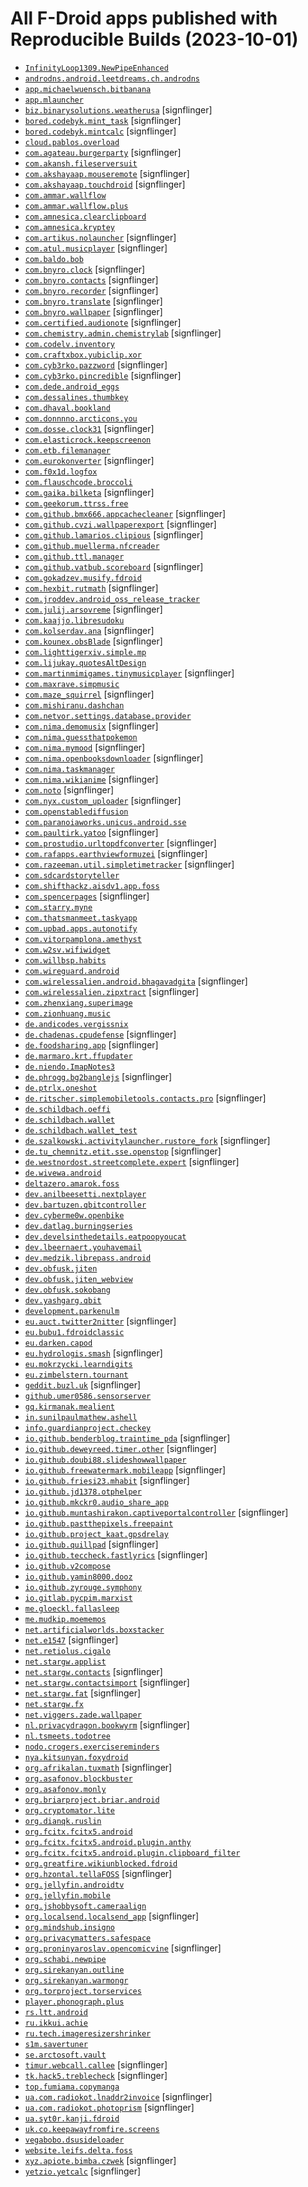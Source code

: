# All F-Droid apps published with Reproducible Builds (2023-10-01)

* [`InfinityLoop1309.NewPipeEnhanced`](https://f-droid.org/packages/InfinityLoop1309.NewPipeEnhanced)
* [`androdns.android.leetdreams.ch.androdns`](https://f-droid.org/packages/androdns.android.leetdreams.ch.androdns)
* [`app.michaelwuensch.bitbanana`](https://f-droid.org/packages/app.michaelwuensch.bitbanana)
* [`app.mlauncher`](https://f-droid.org/packages/app.mlauncher)
* [`biz.binarysolutions.weatherusa`](https://f-droid.org/packages/biz.binarysolutions.weatherusa) [signflinger]
* [`bored.codebyk.mint_task`](https://f-droid.org/packages/bored.codebyk.mint_task) [signflinger]
* [`bored.codebyk.mintcalc`](https://f-droid.org/packages/bored.codebyk.mintcalc) [signflinger]
* [`cloud.pablos.overload`](https://f-droid.org/packages/cloud.pablos.overload)
* [`com.agateau.burgerparty`](https://f-droid.org/packages/com.agateau.burgerparty) [signflinger]
* [`com.akansh.fileserversuit`](https://f-droid.org/packages/com.akansh.fileserversuit)
* [`com.akshayaap.mouseremote`](https://f-droid.org/packages/com.akshayaap.mouseremote) [signflinger]
* [`com.akshayaap.touchdroid`](https://f-droid.org/packages/com.akshayaap.touchdroid) [signflinger]
* [`com.ammar.wallflow`](https://f-droid.org/packages/com.ammar.wallflow)
* [`com.ammar.wallflow.plus`](https://f-droid.org/packages/com.ammar.wallflow.plus)
* [`com.amnesica.clearclipboard`](https://f-droid.org/packages/com.amnesica.clearclipboard)
* [`com.amnesica.kryptey`](https://f-droid.org/packages/com.amnesica.kryptey)
* [`com.artikus.nolauncher`](https://f-droid.org/packages/com.artikus.nolauncher) [signflinger]
* [`com.atul.musicplayer`](https://f-droid.org/packages/com.atul.musicplayer) [signflinger]
* [`com.baldo.bob`](https://f-droid.org/packages/com.baldo.bob)
* [`com.bnyro.clock`](https://f-droid.org/packages/com.bnyro.clock) [signflinger]
* [`com.bnyro.contacts`](https://f-droid.org/packages/com.bnyro.contacts) [signflinger]
* [`com.bnyro.recorder`](https://f-droid.org/packages/com.bnyro.recorder) [signflinger]
* [`com.bnyro.translate`](https://f-droid.org/packages/com.bnyro.translate) [signflinger]
* [`com.bnyro.wallpaper`](https://f-droid.org/packages/com.bnyro.wallpaper) [signflinger]
* [`com.certified.audionote`](https://f-droid.org/packages/com.certified.audionote) [signflinger]
* [`com.chemistry.admin.chemistrylab`](https://f-droid.org/packages/com.chemistry.admin.chemistrylab) [signflinger]
* [`com.codelv.inventory`](https://f-droid.org/packages/com.codelv.inventory)
* [`com.craftxbox.yubiclip.xor`](https://f-droid.org/packages/com.craftxbox.yubiclip.xor)
* [`com.cyb3rko.pazzword`](https://f-droid.org/packages/com.cyb3rko.pazzword) [signflinger]
* [`com.cyb3rko.pincredible`](https://f-droid.org/packages/com.cyb3rko.pincredible) [signflinger]
* [`com.dede.android_eggs`](https://f-droid.org/packages/com.dede.android_eggs)
* [`com.dessalines.thumbkey`](https://f-droid.org/packages/com.dessalines.thumbkey)
* [`com.dhaval.bookland`](https://f-droid.org/packages/com.dhaval.bookland)
* [`com.donnnno.arcticons.you`](https://f-droid.org/packages/com.donnnno.arcticons.you)
* [`com.dosse.clock31`](https://f-droid.org/packages/com.dosse.clock31) [signflinger]
* [`com.elasticrock.keepscreenon`](https://f-droid.org/packages/com.elasticrock.keepscreenon)
* [`com.etb.filemanager`](https://f-droid.org/packages/com.etb.filemanager)
* [`com.eurokonverter`](https://f-droid.org/packages/com.eurokonverter) [signflinger]
* [`com.f0x1d.logfox`](https://f-droid.org/packages/com.f0x1d.logfox)
* [`com.flauschcode.broccoli`](https://f-droid.org/packages/com.flauschcode.broccoli)
* [`com.gaika.bilketa`](https://f-droid.org/packages/com.gaika.bilketa) [signflinger]
* [`com.geekorum.ttrss.free`](https://f-droid.org/packages/com.geekorum.ttrss.free)
* [`com.github.bmx666.appcachecleaner`](https://f-droid.org/packages/com.github.bmx666.appcachecleaner) [signflinger]
* [`com.github.cvzi.wallpaperexport`](https://f-droid.org/packages/com.github.cvzi.wallpaperexport) [signflinger]
* [`com.github.lamarios.clipious`](https://f-droid.org/packages/com.github.lamarios.clipious) [signflinger]
* [`com.github.muellerma.nfcreader`](https://f-droid.org/packages/com.github.muellerma.nfcreader)
* [`com.github.ttl.manager`](https://f-droid.org/packages/com.github.ttl.manager)
* [`com.github.vatbub.scoreboard`](https://f-droid.org/packages/com.github.vatbub.scoreboard) [signflinger]
* [`com.gokadzev.musify.fdroid`](https://f-droid.org/packages/com.gokadzev.musify.fdroid)
* [`com.hexbit.rutmath`](https://f-droid.org/packages/com.hexbit.rutmath) [signflinger]
* [`com.jroddev.android_oss_release_tracker`](https://f-droid.org/packages/com.jroddev.android_oss_release_tracker)
* [`com.julij.arsovreme`](https://f-droid.org/packages/com.julij.arsovreme) [signflinger]
* [`com.kaajjo.libresudoku`](https://f-droid.org/packages/com.kaajjo.libresudoku)
* [`com.kolserdav.ana`](https://f-droid.org/packages/com.kolserdav.ana) [signflinger]
* [`com.kounex.obsBlade`](https://f-droid.org/packages/com.kounex.obsBlade) [signflinger]
* [`com.lighttigerxiv.simple.mp`](https://f-droid.org/packages/com.lighttigerxiv.simple.mp)
* [`com.lijukay.quotesAltDesign`](https://f-droid.org/packages/com.lijukay.quotesAltDesign)
* [`com.martinmimigames.tinymusicplayer`](https://f-droid.org/packages/com.martinmimigames.tinymusicplayer) [signflinger]
* [`com.maxrave.simpmusic`](https://f-droid.org/packages/com.maxrave.simpmusic)
* [`com.maze_squirrel`](https://f-droid.org/packages/com.maze_squirrel) [signflinger]
* [`com.mishiranu.dashchan`](https://f-droid.org/packages/com.mishiranu.dashchan)
* [`com.netvor.settings.database.provider`](https://f-droid.org/packages/com.netvor.settings.database.provider)
* [`com.nima.demomusix`](https://f-droid.org/packages/com.nima.demomusix) [signflinger]
* [`com.nima.guessthatpokemon`](https://f-droid.org/packages/com.nima.guessthatpokemon)
* [`com.nima.mymood`](https://f-droid.org/packages/com.nima.mymood) [signflinger]
* [`com.nima.openbooksdownloader`](https://f-droid.org/packages/com.nima.openbooksdownloader) [signflinger]
* [`com.nima.taskmanager`](https://f-droid.org/packages/com.nima.taskmanager)
* [`com.nima.wikianime`](https://f-droid.org/packages/com.nima.wikianime) [signflinger]
* [`com.noto`](https://f-droid.org/packages/com.noto) [signflinger]
* [`com.nyx.custom_uploader`](https://f-droid.org/packages/com.nyx.custom_uploader) [signflinger]
* [`com.openstablediffusion`](https://f-droid.org/packages/com.openstablediffusion)
* [`com.paranoiaworks.unicus.android.sse`](https://f-droid.org/packages/com.paranoiaworks.unicus.android.sse)
* [`com.paultirk.yatoo`](https://f-droid.org/packages/com.paultirk.yatoo) [signflinger]
* [`com.prostudio.urltopdfconverter`](https://f-droid.org/packages/com.prostudio.urltopdfconverter) [signflinger]
* [`com.rafapps.earthviewformuzei`](https://f-droid.org/packages/com.rafapps.earthviewformuzei) [signflinger]
* [`com.razeeman.util.simpletimetracker`](https://f-droid.org/packages/com.razeeman.util.simpletimetracker) [signflinger]
* [`com.sdcardstoryteller`](https://f-droid.org/packages/com.sdcardstoryteller)
* [`com.shifthackz.aisdv1.app.foss`](https://f-droid.org/packages/com.shifthackz.aisdv1.app.foss)
* [`com.spencerpages`](https://f-droid.org/packages/com.spencerpages) [signflinger]
* [`com.starry.myne`](https://f-droid.org/packages/com.starry.myne)
* [`com.thatsmanmeet.taskyapp`](https://f-droid.org/packages/com.thatsmanmeet.taskyapp)
* [`com.upbad.apps.autonotify`](https://f-droid.org/packages/com.upbad.apps.autonotify)
* [`com.vitorpamplona.amethyst`](https://f-droid.org/packages/com.vitorpamplona.amethyst)
* [`com.w2sv.wifiwidget`](https://f-droid.org/packages/com.w2sv.wifiwidget)
* [`com.willbsp.habits`](https://f-droid.org/packages/com.willbsp.habits)
* [`com.wireguard.android`](https://f-droid.org/packages/com.wireguard.android)
* [`com.wirelessalien.android.bhagavadgita`](https://f-droid.org/packages/com.wirelessalien.android.bhagavadgita) [signflinger]
* [`com.wirelessalien.zipxtract`](https://f-droid.org/packages/com.wirelessalien.zipxtract) [signflinger]
* [`com.zhenxiang.superimage`](https://f-droid.org/packages/com.zhenxiang.superimage)
* [`com.zionhuang.music`](https://f-droid.org/packages/com.zionhuang.music)
* [`de.andicodes.vergissnix`](https://f-droid.org/packages/de.andicodes.vergissnix)
* [`de.chadenas.cpudefense`](https://f-droid.org/packages/de.chadenas.cpudefense) [signflinger]
* [`de.foodsharing.app`](https://f-droid.org/packages/de.foodsharing.app) [signflinger]
* [`de.marmaro.krt.ffupdater`](https://f-droid.org/packages/de.marmaro.krt.ffupdater)
* [`de.niendo.ImapNotes3`](https://f-droid.org/packages/de.niendo.ImapNotes3)
* [`de.phrogg.bg2banglejs`](https://f-droid.org/packages/de.phrogg.bg2banglejs) [signflinger]
* [`de.ptrlx.oneshot`](https://f-droid.org/packages/de.ptrlx.oneshot)
* [`de.ritscher.simplemobiletools.contacts.pro`](https://f-droid.org/packages/de.ritscher.simplemobiletools.contacts.pro) [signflinger]
* [`de.schildbach.oeffi`](https://f-droid.org/packages/de.schildbach.oeffi)
* [`de.schildbach.wallet`](https://f-droid.org/packages/de.schildbach.wallet)
* [`de.schildbach.wallet_test`](https://f-droid.org/packages/de.schildbach.wallet_test)
* [`de.szalkowski.activitylauncher.rustore_fork`](https://f-droid.org/packages/de.szalkowski.activitylauncher.rustore_fork) [signflinger]
* [`de.tu_chemnitz.etit.sse.openstop`](https://f-droid.org/packages/de.tu_chemnitz.etit.sse.openstop) [signflinger]
* [`de.westnordost.streetcomplete.expert`](https://f-droid.org/packages/de.westnordost.streetcomplete.expert) [signflinger]
* [`de.wivewa.android`](https://f-droid.org/packages/de.wivewa.android)
* [`deltazero.amarok.foss`](https://f-droid.org/packages/deltazero.amarok.foss)
* [`dev.anilbeesetti.nextplayer`](https://f-droid.org/packages/dev.anilbeesetti.nextplayer)
* [`dev.bartuzen.qbitcontroller`](https://f-droid.org/packages/dev.bartuzen.qbitcontroller)
* [`dev.cyberme0w.openbike`](https://f-droid.org/packages/dev.cyberme0w.openbike)
* [`dev.datlag.burningseries`](https://f-droid.org/packages/dev.datlag.burningseries)
* [`dev.develsinthedetails.eatpoopyoucat`](https://f-droid.org/packages/dev.develsinthedetails.eatpoopyoucat)
* [`dev.lbeernaert.youhavemail`](https://f-droid.org/packages/dev.lbeernaert.youhavemail)
* [`dev.medzik.librepass.android`](https://f-droid.org/packages/dev.medzik.librepass.android)
* [`dev.obfusk.jiten`](https://f-droid.org/packages/dev.obfusk.jiten)
* [`dev.obfusk.jiten_webview`](https://f-droid.org/packages/dev.obfusk.jiten_webview)
* [`dev.obfusk.sokobang`](https://f-droid.org/packages/dev.obfusk.sokobang)
* [`dev.yashgarg.qbit`](https://f-droid.org/packages/dev.yashgarg.qbit)
* [`development.parkenulm`](https://f-droid.org/packages/development.parkenulm)
* [`eu.auct.twitter2nitter`](https://f-droid.org/packages/eu.auct.twitter2nitter) [signflinger]
* [`eu.bubu1.fdroidclassic`](https://f-droid.org/packages/eu.bubu1.fdroidclassic)
* [`eu.darken.capod`](https://f-droid.org/packages/eu.darken.capod)
* [`eu.hydrologis.smash`](https://f-droid.org/packages/eu.hydrologis.smash) [signflinger]
* [`eu.mokrzycki.learndigits`](https://f-droid.org/packages/eu.mokrzycki.learndigits)
* [`eu.zimbelstern.tournant`](https://f-droid.org/packages/eu.zimbelstern.tournant)
* [`geddit.buzl.uk`](https://f-droid.org/packages/geddit.buzl.uk) [signflinger]
* [`github.umer0586.sensorserver`](https://f-droid.org/packages/github.umer0586.sensorserver)
* [`gq.kirmanak.mealient`](https://f-droid.org/packages/gq.kirmanak.mealient)
* [`in.sunilpaulmathew.ashell`](https://f-droid.org/packages/in.sunilpaulmathew.ashell)
* [`info.guardianproject.checkey`](https://f-droid.org/packages/info.guardianproject.checkey)
* [`io.github.benderblog.traintime_pda`](https://f-droid.org/packages/io.github.benderblog.traintime_pda) [signflinger]
* [`io.github.deweyreed.timer.other`](https://f-droid.org/packages/io.github.deweyreed.timer.other) [signflinger]
* [`io.github.doubi88.slideshowwallpaper`](https://f-droid.org/packages/io.github.doubi88.slideshowwallpaper)
* [`io.github.freewatermark.mobileapp`](https://f-droid.org/packages/io.github.freewatermark.mobileapp) [signflinger]
* [`io.github.friesi23.mhabit`](https://f-droid.org/packages/io.github.friesi23.mhabit) [signflinger]
* [`io.github.jd1378.otphelper`](https://f-droid.org/packages/io.github.jd1378.otphelper)
* [`io.github.mkckr0.audio_share_app`](https://f-droid.org/packages/io.github.mkckr0.audio_share_app)
* [`io.github.muntashirakon.captiveportalcontroller`](https://f-droid.org/packages/io.github.muntashirakon.captiveportalcontroller) [signflinger]
* [`io.github.pastthepixels.freepaint`](https://f-droid.org/packages/io.github.pastthepixels.freepaint)
* [`io.github.project_kaat.gpsdrelay`](https://f-droid.org/packages/io.github.project_kaat.gpsdrelay)
* [`io.github.quillpad`](https://f-droid.org/packages/io.github.quillpad) [signflinger]
* [`io.github.teccheck.fastlyrics`](https://f-droid.org/packages/io.github.teccheck.fastlyrics) [signflinger]
* [`io.github.v2compose`](https://f-droid.org/packages/io.github.v2compose)
* [`io.github.yamin8000.dooz`](https://f-droid.org/packages/io.github.yamin8000.dooz)
* [`io.github.zyrouge.symphony`](https://f-droid.org/packages/io.github.zyrouge.symphony)
* [`io.gitlab.pycpim.marxist`](https://f-droid.org/packages/io.gitlab.pycpim.marxist)
* [`me.gloeckl.fallasleep`](https://f-droid.org/packages/me.gloeckl.fallasleep)
* [`me.mudkip.moememos`](https://f-droid.org/packages/me.mudkip.moememos)
* [`net.artificialworlds.boxstacker`](https://f-droid.org/packages/net.artificialworlds.boxstacker)
* [`net.e1547`](https://f-droid.org/packages/net.e1547) [signflinger]
* [`net.retiolus.cigalo`](https://f-droid.org/packages/net.retiolus.cigalo)
* [`net.stargw.applist`](https://f-droid.org/packages/net.stargw.applist)
* [`net.stargw.contacts`](https://f-droid.org/packages/net.stargw.contacts) [signflinger]
* [`net.stargw.contactsimport`](https://f-droid.org/packages/net.stargw.contactsimport) [signflinger]
* [`net.stargw.fat`](https://f-droid.org/packages/net.stargw.fat) [signflinger]
* [`net.stargw.fx`](https://f-droid.org/packages/net.stargw.fx)
* [`net.viggers.zade.wallpaper`](https://f-droid.org/packages/net.viggers.zade.wallpaper)
* [`nl.privacydragon.bookwyrm`](https://f-droid.org/packages/nl.privacydragon.bookwyrm) [signflinger]
* [`nl.tsmeets.todotree`](https://f-droid.org/packages/nl.tsmeets.todotree)
* [`nodo.crogers.exercisereminders`](https://f-droid.org/packages/nodo.crogers.exercisereminders)
* [`nya.kitsunyan.foxydroid`](https://f-droid.org/packages/nya.kitsunyan.foxydroid)
* [`org.afrikalan.tuxmath`](https://f-droid.org/packages/org.afrikalan.tuxmath) [signflinger]
* [`org.asafonov.blockbuster`](https://f-droid.org/packages/org.asafonov.blockbuster)
* [`org.asafonov.monly`](https://f-droid.org/packages/org.asafonov.monly)
* [`org.briarproject.briar.android`](https://f-droid.org/packages/org.briarproject.briar.android)
* [`org.cryptomator.lite`](https://f-droid.org/packages/org.cryptomator.lite)
* [`org.dianqk.ruslin`](https://f-droid.org/packages/org.dianqk.ruslin)
* [`org.fcitx.fcitx5.android`](https://f-droid.org/packages/org.fcitx.fcitx5.android)
* [`org.fcitx.fcitx5.android.plugin.anthy`](https://f-droid.org/packages/org.fcitx.fcitx5.android.plugin.anthy)
* [`org.fcitx.fcitx5.android.plugin.clipboard_filter`](https://f-droid.org/packages/org.fcitx.fcitx5.android.plugin.clipboard_filter)
* [`org.greatfire.wikiunblocked.fdroid`](https://f-droid.org/packages/org.greatfire.wikiunblocked.fdroid)
* [`org.hzontal.tellaFOSS`](https://f-droid.org/packages/org.hzontal.tellaFOSS) [signflinger]
* [`org.jellyfin.androidtv`](https://f-droid.org/packages/org.jellyfin.androidtv)
* [`org.jellyfin.mobile`](https://f-droid.org/packages/org.jellyfin.mobile)
* [`org.jshobbysoft.cameraalign`](https://f-droid.org/packages/org.jshobbysoft.cameraalign)
* [`org.localsend.localsend_app`](https://f-droid.org/packages/org.localsend.localsend_app) [signflinger]
* [`org.mindshub.insigno`](https://f-droid.org/packages/org.mindshub.insigno)
* [`org.privacymatters.safespace`](https://f-droid.org/packages/org.privacymatters.safespace)
* [`org.proninyaroslav.opencomicvine`](https://f-droid.org/packages/org.proninyaroslav.opencomicvine) [signflinger]
* [`org.schabi.newpipe`](https://f-droid.org/packages/org.schabi.newpipe)
* [`org.sirekanyan.outline`](https://f-droid.org/packages/org.sirekanyan.outline)
* [`org.sirekanyan.warmongr`](https://f-droid.org/packages/org.sirekanyan.warmongr)
* [`org.torproject.torservices`](https://f-droid.org/packages/org.torproject.torservices)
* [`player.phonograph.plus`](https://f-droid.org/packages/player.phonograph.plus)
* [`rs.ltt.android`](https://f-droid.org/packages/rs.ltt.android)
* [`ru.ikkui.achie`](https://f-droid.org/packages/ru.ikkui.achie)
* [`ru.tech.imageresizershrinker`](https://f-droid.org/packages/ru.tech.imageresizershrinker)
* [`s1m.savertuner`](https://f-droid.org/packages/s1m.savertuner)
* [`se.arctosoft.vault`](https://f-droid.org/packages/se.arctosoft.vault)
* [`timur.webcall.callee`](https://f-droid.org/packages/timur.webcall.callee) [signflinger]
* [`tk.hack5.treblecheck`](https://f-droid.org/packages/tk.hack5.treblecheck) [signflinger]
* [`top.fumiama.copymanga`](https://f-droid.org/packages/top.fumiama.copymanga)
* [`ua.com.radiokot.lnaddr2invoice`](https://f-droid.org/packages/ua.com.radiokot.lnaddr2invoice) [signflinger]
* [`ua.com.radiokot.photoprism`](https://f-droid.org/packages/ua.com.radiokot.photoprism) [signflinger]
* [`ua.syt0r.kanji.fdroid`](https://f-droid.org/packages/ua.syt0r.kanji.fdroid)
* [`uk.co.keepawayfromfire.screens`](https://f-droid.org/packages/uk.co.keepawayfromfire.screens)
* [`vegabobo.dsusideloader`](https://f-droid.org/packages/vegabobo.dsusideloader)
* [`website.leifs.delta.foss`](https://f-droid.org/packages/website.leifs.delta.foss)
* [`xyz.apiote.bimba.czwek`](https://f-droid.org/packages/xyz.apiote.bimba.czwek) [signflinger]
* [`yetzio.yetcalc`](https://f-droid.org/packages/yetzio.yetcalc) [signflinger]
